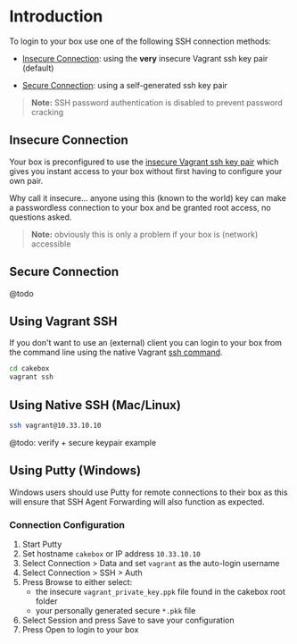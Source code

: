 # Introduction

To login to your box use one of the following SSH connection methods:

+ [Insecure Connection](#insecure-connection): using the **very** insecure Vagrant ssh key pair (default)

+ [Secure Connection](#secure-connection): using a self-generated ssh key pair

> **Note:** SSH password authentication is disabled to prevent password cracking

## Insecure Connection

Your box is preconfigured to use the
[insecure Vagrant ssh key pair](https://github.com/mitchellh/vagrant/tree/master/keys)
which gives you instant access to your box without first having to configure
your own pair.

Why call it insecure... anyone using this (known to the world) key can make
a passwordless connection to your box and be granted root access, no questions
asked.

> **Note:** obviously this is only a problem if your box is (network) accessible

## Secure Connection

@todo

## Using Vagrant SSH

If you don't want to use an (external) client you can login to your box from
the command line using the native Vagrant
[ssh command](https://docs.vagrantup.com/v2/cli/ssh.html).

```bash
cd cakebox
vagrant ssh
```

## Using Native SSH (Mac/Linux)

```bash
ssh vagrant@10.33.10.10
```

@todo: verify + secure keypair example

## Using Putty (Windows)

Windows users should use Putty for remote connections to their box as this will
ensure that SSH Agent Forwarding will also function as expected.

### Connection Configuration

1. Start Putty
2. Set hostname ``cakebox`` or IP address ``10.33.10.10``
3. Select Connection > Data and set ``vagrant`` as the auto-login username
4. Select Connection > SSH > Auth
5. Press Browse to either select:
    - the insecure ``vagrant_private_key.ppk`` file found
in the cakebox root folder
    - your personally generated secure ``*.pkk`` file
6. Select Session and press Save to save your configuration
7. Press Open to login to your box
